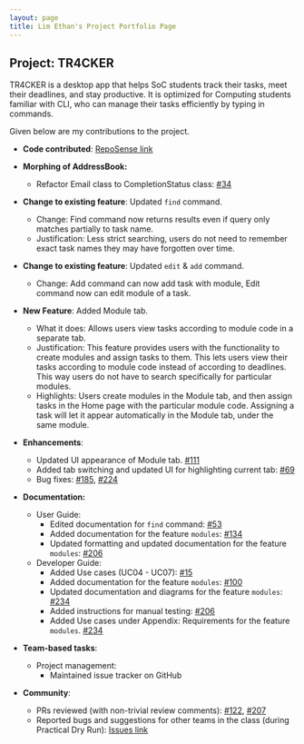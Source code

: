 ```yaml
---
layout: page
title: Lim Ethan's Project Portfolio Page
---
```


## Project: TR4CKER

TR4CKER is a desktop app that helps SoC students track their tasks, meet their deadlines, and stay productive. It is
optimized for Computing students familiar with CLI, who can manage their tasks efficiently by typing in commands.

Given below are my contributions to the project.

* **Code contributed**: [RepoSense link](https://nus-cs2103-ay2021s1.github.io/tp-dashboard/#breakdown=true&search=ethan-l-m-e)

* **Morphing of AddressBook:**
  * Refactor Email class to CompletionStatus class: [\#34](https://github.com/AY2021S1-CS2103T-T10-2/tp/pull/34)

* **Change to existing feature**: Updated `find` command.
  * Change: Find command now returns results even if query only matches partially to task name.
  * Justification: Less strict searching, users do not need to remember exact task names they may have forgotten over time.

* **Change to existing feature**: Updated `edit` & `add` command.
  * Change: Add command can now add task with module, Edit command now can edit module of a task.

* **New Feature**: Added Module tab.
  * What it does: Allows users view tasks according to module code in a separate tab.
  * Justification: This feature provides users with the functionality to create modules and assign tasks to them. This lets
  users view their tasks according to module code instead of according to deadlines. This way users do not have to search
  specifically for particular modules.
  * Highlights: Users create modules in the Module tab, and then assign tasks in the Home page with the particular
  module code. Assigning a task will let it appear automatically in the Module tab, under the same module.

* **Enhancements**:
  * Updated UI appearance of Module tab. [\#111](https://github.com/AY2021S1-CS2103T-T10-2/tp/pull/111)
  * Added tab switching and updated UI for highlighting current tab: [\#69](https://github.com/AY2021S1-CS2103T-T10-2/tp/pull/69)
  * Bug fixes: [\#185](https://github.com/AY2021S1-CS2103T-T10-2/tp/pull/185), [\#224](https://github.com/AY2021S1-CS2103T-T10-2/tp/pull/224)

* **Documentation:**
  * User Guide:
    * Edited documentation for `find` command: [\#53](https://github.com/AY2021S1-CS2103T-T10-2/tp/pull/53)
    * Added documentation for the feature `modules`: [\#134](https://github.com/AY2021S1-CS2103T-T10-2/tp/pull/134)
    * Updated formatting and updated documentation for the feature `modules`: [\#206](https://github.com/AY2021S1-CS2103T-T10-2/tp/pull/206)
  * Developer Guide:
    * Added Use cases (UC04 - UC07): [\#15](https://github.com/AY2021S1-CS2103T-T10-2/tp/pull/15)
    * Added documentation for the feature `modules`: [\#100](https://github.com/AY2021S1-CS2103T-T10-2/tp/pull/100)
    * Updated documentation and diagrams for the feature `modules`: [\#234](https://github.com/AY2021S1-CS2103T-T10-2/tp/pull/234)
    * Added instructions for manual testing: [\#206](https://github.com/AY2021S1-CS2103T-T10-2/tp/pull/206)
    * Added Use cases under Appendix: Requirements for the feature `modules`. [\#234](https://github.com/AY2021S1-CS2103T-T10-2/tp/pull/234)

* **Team-based tasks**:
  * Project management:
    * Maintained issue tracker on GitHub

* **Community**:
  * PRs reviewed (with non-trivial review comments): [\#122](https://github.com/AY2021S1-CS2103T-T10-2/tp/pull/122), [\#207](https://github.com/AY2021S1-CS2103T-T10-2/tp/pull/207)
  * Reported bugs and suggestions for other teams in the class (during Practical Dry Run): [Issues link](https://github.com/ethan-l-m-e/ped/issues)
